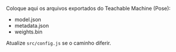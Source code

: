 Coloque aqui os arquivos exportados do Teachable Machine (Pose):
- model.json
- metadata.json
- weights.bin

Atualize `src/config.js` se o caminho diferir.


